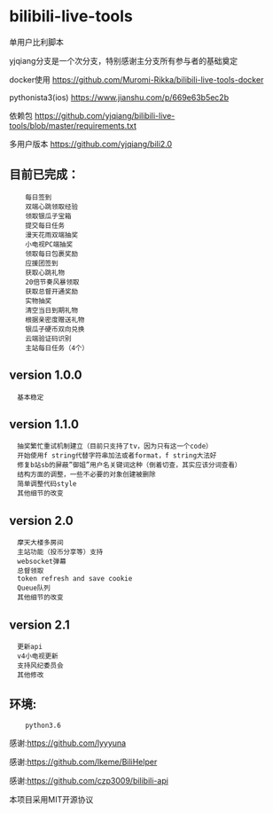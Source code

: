 
# bilibili-live-tools
单用户比利脚本

yjqiang分支是一个次分支，特别感谢主分支所有参与者的基础奠定

docker使用 https://github.com/Muromi-Rikka/bilibili-live-tools-docker

pythonista3(ios) https://www.jianshu.com/p/669e63b5ec2b

依赖包 https://github.com/yjqiang/bilibili-live-tools/blob/master/requirements.txt  

多用户版本 https://github.com/yjqiang/bili2.0

目前已完成：
------

        每日签到
        双端心跳领取经验
        领取银瓜子宝箱
        提交每日任务
        漫天花雨双端抽奖
        小电视PC端抽奖
        领取每日包裹奖励
        应援团签到
        获取心跳礼物
        20倍节奏风暴领取
        获取总督开通奖励
        实物抽奖
        清空当日到期礼物
        根据亲密度赠送礼物
        银瓜子硬币双向兑换
        云端验证码识别
        主站每日任务（4个）

version 1.0.0
------
      基本稳定

version 1.1.0
------
      抽奖繁忙重试机制建立（目前只支持了tv，因为只有这一个code）
      开始使用f string代替字符串加法或者format，f string大法好
      修复b站sb的屏蔽”御姐”用户名关键词这种（倒着切查，其实应该分词查看）
      结构方面的调整，一些不必要的对象创建被删除
      简单调整代码style
      其他细节的改变

version 2.0
------
      摩天大楼多房间
      主站功能（投币分享等）支持
      websocket弹幕
      总督领取
      token refresh and save cookie 
      Queue队列
      其他细节的改变   

version 2.1
------
      更新api
      v4小电视更新
      支持风纪委员会
      其他修改
        


环境:
------  
        python3.6
  
    


感谢:https://github.com/lyyyuna

感谢:https://github.com/lkeme/BiliHelper

感谢:https://github.com/czp3009/bilibili-api


本项目采用MIT开源协议
